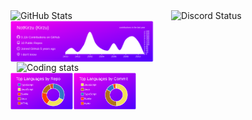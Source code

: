 <a href="https://discord.com/users/686766483350880351" target="_blank">
	<img width="45%" align="left" alt="GitHub Stats" src="https://cards.kirzu.ga/api?username=NotKirzu&bg_color=30,ff02ef,c901f4,4f00ff&icon_color=fff&title_color=fff&text_color=fff&show_icons=true&border_radius=5&custom_title=My%20Stats%20OwO&hide_border=true">
</a>
<a href="https://discord.com/users/686766483350880351" target="_blank">
	<img width="49%" height="225px" align="right" alt="Discord Status" src="https://lanyard.cnrad.dev/api/686766483350880351?idleMessage=Hello?%20Is%20anyone%20there?&borderRadius=5px&bg=18191c">
</a>
<a href="https://discord.com/users/686766483350880351" target="_blank">
	<img width="46%" align="left" alt="GitHub Stats" src="https://raw.githubusercontent.com/NotKirzu/NotKirzu/main/kirzu-stats-card/default/0-profile-details.svg">
</a>
<a href="https://wakatime.com/@Kirzu" target="_blank">
	<img width="49%" align="right" alt="Coding stats" src="https://cards.kirzu.ga/api/wakatime?username=Kirzu&bg_color=30,ff02ef,c901f4,4f00ff&title_color=fff&text_color=fff&border_radius=5&custom_title=Coding%20time!&layout=compact&hide_border=true">
</a>
<a href="https://discord.com/users/686766483350880351" target="_blank">
	<img width="20%" align="left" alt="GitHub Stats" src="https://raw.githubusercontent.com/NotKirzu/NotKirzu/main/kirzu-stats-card/default/1-repos-per-language.svg">
</a>
<a href="https://discord.com/users/686766483350880351" target="_blank">
	<img width="20%" align="left" alt="GitHub Stats" src="https://raw.githubusercontent.com/NotKirzu/NotKirzu/main/kirzu-stats-card/default/2-most-commit-language.svg">
</a>
